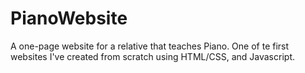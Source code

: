 # PianoWebsite

A one-page website for a relative that teaches Piano. One of te first websites I've created from scratch using HTML/CSS, and Javascript. 
